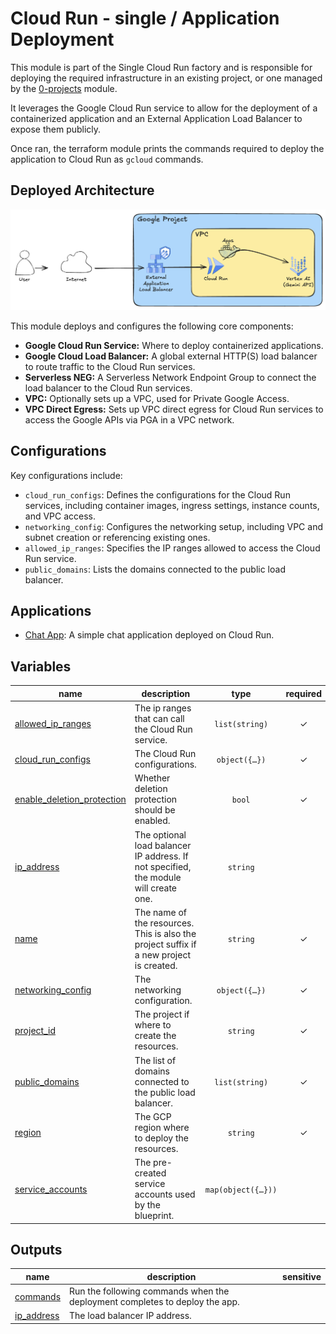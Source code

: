 # Cloud Run - single / Application Deployment

This module is part of the Single Cloud Run factory and is responsible for deploying the required infrastructure in an existing project, or one managed by the [0-projects](../0-projects) module.

It leverages the Google Cloud Run service to allow for the deployment of a containerized application and an External Application Load Balancer to expose them publicly.

Once ran, the terraform module prints the commands required to deploy the application to Cloud Run as `gcloud` commands.

## Deployed Architecture

![Deployed Architecture Diagram](diagram.png)

This module deploys and configures the following core components:

- **Google Cloud Run Service:** Where to deploy containerized applications.
- **Google Cloud Load Balancer:** A global external HTTP(S) load balancer to route traffic to the Cloud Run services.
- **Serverless NEG:** A Serverless Network Endpoint Group to connect the load balancer to the Cloud Run services.
- **VPC:** Optionally sets up a VPC, used for Private Google Access.
- **VPC Direct Egress:** Sets up VPC direct egress for Cloud Run services to access the Google APIs via PGA in a VPC network.

## Configurations

Key configurations include:

- `cloud_run_configs`: Defines the configurations for the Cloud Run services, including container images, ingress settings, instance counts, and VPC access.
- `networking_config`: Configures the networking setup, including VPC and subnet creation or referencing existing ones.
- `allowed_ip_ranges`: Specifies the IP ranges allowed to access the Cloud Run service.
- `public_domains`: Lists the domains connected to the public load balancer.

## Applications

- [Chat App](./apps/chat/README.md): A simple chat application deployed on Cloud Run.

<!-- BEGIN TFDOC -->
## Variables

| name | description | type | required | default |
|---|---|:---:|:---:|:---:|
| [allowed_ip_ranges](variables.tf#L15) | The ip ranges that can call the Cloud Run service. | <code>list&#40;string&#41;</code> | ✓ | <code>&#91;&#34;0.0.0.0&#x2F;0&#34;&#93;</code> |
| [cloud_run_configs](variables.tf#L21) | The Cloud Run configurations. | <code title="object&#40;&#123;&#10;  containers &#61; optional&#40;map&#40;any&#41;, &#123;&#10;    ai &#61; &#123;&#10;      image &#61; &#34;us-docker.pkg.dev&#x2F;cloudrun&#x2F;container&#x2F;hello&#34;&#10;    &#125;&#10;  &#125;&#41;&#10;  ingress            &#61; optional&#40;string, &#34;INGRESS_TRAFFIC_INTERNAL_LOAD_BALANCER&#34;&#41;&#10;  max_instance_count &#61; optional&#40;number, 3&#41;&#10;  service_invokers   &#61; optional&#40;list&#40;string&#41;, &#91;&#93;&#41;&#10;  vpc_access_egress  &#61; optional&#40;string, &#34;ALL_TRAFFIC&#34;&#41;&#10;  vpc_access_tags    &#61; optional&#40;list&#40;string&#41;, &#91;&#93;&#41;&#10;&#125;&#41;">object&#40;&#123;&#8230;&#125;&#41;</code> | ✓ | <code>&#123;&#125;</code> |
| [enable_deletion_protection](variables.tf#L39) | Whether deletion protection should be enabled. | <code>bool</code> | ✓ | <code>true</code> |
| [ip_address](variables.tf#L45) | The optional load balancer IP address. If not specified, the module will create one. | <code>string</code> |  | <code>null</code> |
| [name](variables.tf#L51) | The name of the resources. This is also the project suffix if a new project is created. | <code>string</code> | ✓ | <code>&#34;gf-srun-0&#34;</code> |
| [networking_config](variables.tf#L57) | The networking configuration. | <code title="object&#40;&#123;&#10;  create &#61; optional&#40;bool, true&#41;&#10;  subnet_cidr &#61; optional&#40;string, &#34;10.0.0.0&#x2F;24&#34;&#41;&#10;  subnet_id &#61; optional&#40;string, &#34;sub-0&#34;&#41;&#10;  vpc_id &#61; optional&#40;string, &#34;net-0&#34;&#41;&#10;&#125;&#41;">object&#40;&#123;&#8230;&#125;&#41;</code> | ✓ | <code>&#123;&#125;</code> |
| [project_id](variables.tf#L66) | The project if where to create the resources. | <code>string</code> | ✓ |  |
| [public_domains](variables.tf#L72) | The list of domains connected to the public load balancer. | <code>list&#40;string&#41;</code> | ✓ | <code>&#91;&#34;example.com&#34;&#93;</code> |
| [region](variables.tf#L78) | The GCP region where to deploy the resources. | <code>string</code> | ✓ | <code>&#34;europe-west1&#34;</code> |
| [service_accounts](variables.tf#L84) | The pre-created service accounts used by the blueprint. | <code title="map&#40;object&#40;&#123;&#10;  email &#61; string&#10;  iam_email &#61; string&#10;  id &#61; string&#10;&#125;&#41;&#41;">map&#40;object&#40;&#123;&#8230;&#125;&#41;&#41;</code> |  | <code>&#123;&#125;</code> |

## Outputs

| name | description | sensitive |
|---|---|:---:|
| [commands](outputs.tf#L15) | Run the following commands when the deployment completes to deploy the app. |  |
| [ip_address](outputs.tf#L30) | The load balancer IP address. |  |
<!-- END TFDOC -->
